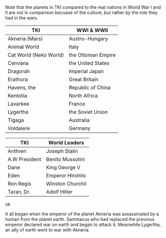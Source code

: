 Note that the planets in TKI compared to the real nations in World War I and II are not in comparison becuase of the culture, but rather by the role they had in the wars. 

|TKI|WWI & WWII|
|---|---|
| Akneria (Mars) | Austro-Hungary |
| Animal World | Italy |
| Cat World (Neko World) | the Ottoman Empire |
| Cenvana | the United States |
| Dragorah | Imperial Japan | 
| Erathora | Great Britain |
| Havens, the | Republic of China | 
| Kentotia | North Africa |
| Lavarkee | France | 
| Lygertha | the Soviet Union |
| Tigaga | Australia |
| Voldalere | Germany | 

|TKI|World Leaders|
|---|---|
| Anthren | Joseph Stalin | 
| A.W President | Benito Mussolini | 
| Dane | King George V |
| Eden | Emperor Hirohito | 
| Ron Regis | Winston Churchil | 
| Taran, Dr. | Adolf Hitler | 

ok

It all began when the emperor of the planet Akneria was assassinated by a human from the planet earth. Sammacus who had replaced the previous emperor declared war on earth and began to attack it. Meanwhile Lygertha, an ally of earth went to war with Akneria. 



